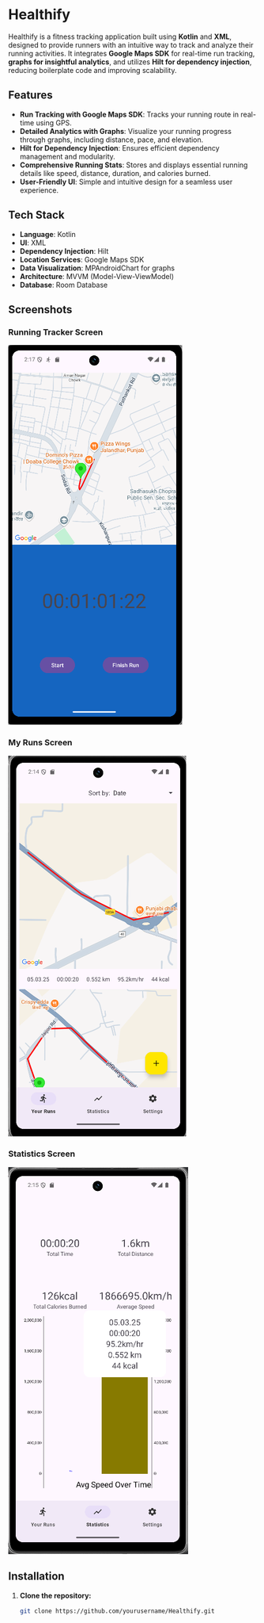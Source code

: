 # Healthify

Healthify is a fitness tracking application built using **Kotlin** and **XML**, designed to provide runners with an intuitive way to track and analyze their running activities. It integrates **Google Maps SDK** for real-time run tracking, **graphs for insightful analytics**, and utilizes **Hilt for dependency injection**, reducing boilerplate code and improving scalability.

## Features

- **Run Tracking with Google Maps SDK**: Tracks your running route in real-time using GPS.
- **Detailed Analytics with Graphs**: Visualize your running progress through graphs, including distance, pace, and elevation.
- **Hilt for Dependency Injection**: Ensures efficient dependency management and modularity.
- **Comprehensive Running Stats**: Stores and displays essential running details like speed, distance, duration, and calories burned.
- **User-Friendly UI**: Simple and intuitive design for a seamless user experience.

## Tech Stack

- **Language**: Kotlin
- **UI**: XML
- **Dependency Injection**: Hilt
- **Location Services**: Google Maps SDK
- **Data Visualization**: MPAndroidChart for graphs
- **Architecture**: MVVM (Model-View-ViewModel)
- **Database**: Room Database

## Screenshots

### Running Tracker Screen
![Running Tracker Screen](ss1.png)

### My Runs Screen
![My Runs Screen](ss2.png)

### Statistics Screen
![Statistics Screen](ss3.png)


## Installation

1. **Clone the repository:**
   ```sh
   git clone https://github.com/yourusername/Healthify.git
